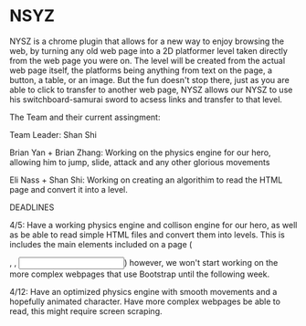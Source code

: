 NSYZ
====

NYSZ is a chrome plugin that allows for a new way to enjoy browsing the web, by turning any old web page into a 2D platformer level taken directly from the web page you were on. The level will be created from the actual web page itself, the platforms being anything from text on the page, a button, a table, or an image. But the fun doesn't stop there, just as you are able to click to transfer to another web page, NYSZ allows our NYSZ to use his switchboard-samurai sword to acsess links and transfer to that level.

The Team and their current assingment:

Team Leader: Shan Shi

Brian Yan + Brian Zhang: Working on the physics engine for our hero, allowing him to jump, slide, attack and any other glorious movements
 
Eli Nass + Shan Shi: Working on creating an algorithim to read the HTML page and convert it into a level.

DEADLINES

4/5: Have a working physics engine and collison engine for our hero, as well as be able to read simple HTML files and convert them into levels. This is includes the main elements included on a page (<p>, <tb>, <input>) however, we won't start working on the more complex webpages that use Bootstrap until the following week.

4/12: Have an optimized physics engine with smooth movements and a hopefully animated character. Have more complex webpages be able to read, this might require screen scraping.

